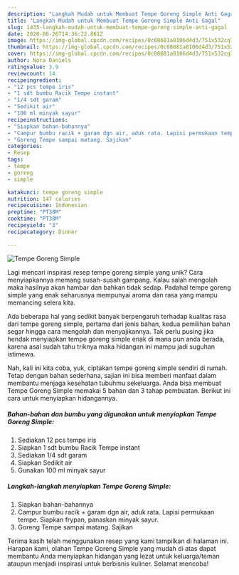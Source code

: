 ```yaml
---
description: "Langkah Mudah untuk Membuat Tempe Goreng Simple Anti Gagal"
title: "Langkah Mudah untuk Membuat Tempe Goreng Simple Anti Gagal"
slug: 1435-langkah-mudah-untuk-membuat-tempe-goreng-simple-anti-gagal
date: 2020-08-26T14:36:22.861Z
image: https://img-global.cpcdn.com/recipes/0c08681a8106d4d3/751x532cq70/tempe-goreng-simple-foto-resep-utama.jpg
thumbnail: https://img-global.cpcdn.com/recipes/0c08681a8106d4d3/751x532cq70/tempe-goreng-simple-foto-resep-utama.jpg
cover: https://img-global.cpcdn.com/recipes/0c08681a8106d4d3/751x532cq70/tempe-goreng-simple-foto-resep-utama.jpg
author: Nora Daniels
ratingvalue: 3.9
reviewcount: 14
recipeingredient:
- "12 pcs tempe iris"
- "1 sdt bumbu Racik Tempe instant"
- "1/4 sdt garam"
- "Sedikit air"
- "100 ml minyak sayur"
recipeinstructions:
- "Siapkan bahan-bahannya"
- "Campur bumbu racik + garam dgn air, aduk rata. Lapisi permukaan tempe. Siapkan frypan, panaskan minyak sayur."
- "Goreng Tempe sampai matang. Sajikan"
categories:
- Resep
tags:
- tempe
- goreng
- simple

katakunci: tempe goreng simple 
nutrition: 147 calories
recipecuisine: Indonesian
preptime: "PT38M"
cooktime: "PT38M"
recipeyield: "3"
recipecategory: Dinner

---
```



![Tempe Goreng Simple](https://img-global.cpcdn.com/recipes/0c08681a8106d4d3/751x532cq70/tempe-goreng-simple-foto-resep-utama.jpg)

Lagi mencari inspirasi resep tempe goreng simple yang unik? Cara menyiapkannya memang susah-susah gampang. Kalau salah mengolah maka hasilnya akan hambar dan bahkan tidak sedap. Padahal tempe goreng simple yang enak seharusnya mempunyai aroma dan rasa yang mampu memancing selera kita.



Ada beberapa hal yang sedikit banyak berpengaruh terhadap kualitas rasa dari tempe goreng simple, pertama dari jenis bahan, kedua pemilihan bahan segar hingga cara mengolah dan menyajikannya. Tak perlu pusing jika hendak menyiapkan tempe goreng simple enak di mana pun anda berada, karena asal sudah tahu triknya maka hidangan ini mampu jadi suguhan istimewa.


Nah, kali ini kita coba, yuk, ciptakan tempe goreng simple sendiri di rumah. Tetap dengan bahan sederhana, sajian ini bisa memberi manfaat dalam membantu menjaga kesehatan tubuhmu sekeluarga. Anda bisa membuat Tempe Goreng Simple memakai 5 bahan dan 3 tahap pembuatan. Berikut ini cara untuk menyiapkan hidangannya.

<!--inarticleads1-->

##### Bahan-bahan dan bumbu yang digunakan untuk menyiapkan Tempe Goreng Simple:

1. Sediakan 12 pcs tempe iris
1. Siapkan 1 sdt bumbu Racik Tempe instant
1. Sediakan 1/4 sdt garam
1. Siapkan Sedikit air
1. Gunakan 100 ml minyak sayur




<!--inarticleads2-->

##### Langkah-langkah menyiapkan Tempe Goreng Simple:

1. Siapkan bahan-bahannya
1. Campur bumbu racik + garam dgn air, aduk rata. Lapisi permukaan tempe. Siapkan frypan, panaskan minyak sayur.
1. Goreng Tempe sampai matang. Sajikan




Terima kasih telah menggunakan resep yang kami tampilkan di halaman ini. Harapan kami, olahan Tempe Goreng Simple yang mudah di atas dapat membantu Anda menyiapkan hidangan yang lezat untuk keluarga/teman ataupun menjadi inspirasi untuk berbisnis kuliner. Selamat mencoba!
